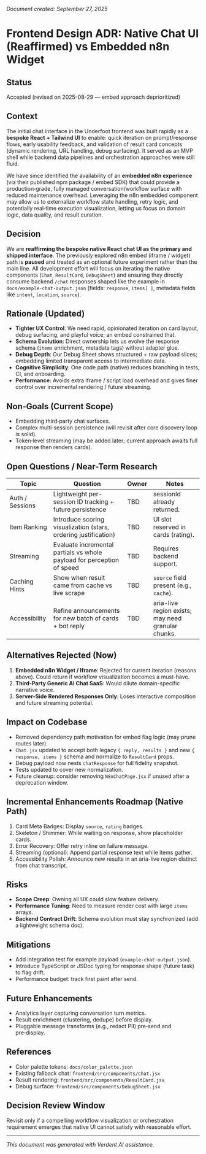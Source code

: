 *Document created: September 27, 2025*

# Frontend Design ADR: Native Chat UI (Reaffirmed) vs Embedded n8n Widget

## Status

Accepted (revised on 2025-08-29 — embed approach deprioritized)

## Context

The initial chat interface in the Underfoot frontend was built rapidly as a **bespoke React + Tailwind UI** to enable: quick iteration on prompt/response flows, early usability feedback, and validation of result card concepts (dynamic rendering, URL handling, debug surfacing). It served as an MVP shell while backend data pipelines and orchestration approaches were still fluid.

We have since identified the availability of an **embedded n8n experience** (via their published npm package / embed SDK) that could provide a production‑grade, fully managed conversation/workflow surface with reduced maintenance overhead. Leveraging the n8n embedded component may allow us to externalize workflow state handling, retry logic, and potentially real‑time execution visualization, letting us focus on domain logic, data quality, and result curation.

## Decision

We are **reaffirming the bespoke native React chat UI as the primary and shipped interface**. The previously explored n8n embed (iframe / widget) path is **paused** and treated as an optional future experiment rather than the main line. All development effort will focus on iterating the native components (`Chat`, `ResultCard`, `DebugSheet`) and ensuring they directly consume backend `/chat` responses shaped like the example in `docs/example-chat-output.json` (fields: `response`, `items[ ]`, metadata fields like `intent`, `location`, `source`).

## Rationale (Updated)

- **Tighter UX Control**: We need rapid, opinionated iteration on card layout, debug surfacing, and playful voice; an embed constrained that.
- **Schema Evolution**: Direct ownership lets us evolve the response schema (`items` enrichment, metadata tags) without adapter glue.
- **Debug Depth**: Our Debug Sheet shows structured + raw payload slices; embedding limited transparent access to intermediate data.
- **Cognitive Simplicity**: One code path (native) reduces branching in tests, CI, and onboarding.
- **Performance**: Avoids extra iframe / script load overhead and gives finer control over incremental rendering / future streaming.

## Non‑Goals (Current Scope)

- Embedding third‑party chat surfaces.
- Complex multi‑session persistence (will revisit after core discovery loop is solid).
- Token‑level streaming (may be added later; current approach awaits full response then renders cards).

## Open Questions / Near-Term Research

| Topic | Question | Owner | Notes |
| - | - | - | - |
| Auth / Sessions | Lightweight per-session ID tracking + future persistence | TBD | sessionId already returned. |
| Item Ranking | Introduce scoring visualization (stars, ordering justification) | TBD | UI slot reserved in cards (rating). |
| Streaming | Evaluate incremental partials vs whole payload for perception of speed | TBD | Requires backend support. |
| Caching Hints | Show when result came from cache vs live scrape | TBD | `source` field present (e.g., `cache`). |
| Accessibility | Refine announcements for new batch of cards + bot reply | TBD | aria-live region exists; may need granular chunks. |

## Alternatives Rejected (Now)

1. **Embedded n8n Widget / Iframe**: Rejected for current iteration (reasons above). Could return if workflow visualization becomes a must-have.
2. **Third‑Party Generic AI Chat SaaS**: Would dilute domain-specific narrative voice.
3. **Server-Side Rendered Responses Only**: Loses interactive composition and future streaming potential.

## Impact on Codebase

- Removed dependency path motivation for embed flag logic (may prune routes later).
- `Chat.jsx` updated to accept both legacy `{ reply, results }` and new `{ response, items }` schema and normalize to `ResultCard` props.
- Debug payload now nests `chatResponse` for full fidelity snapshot.
- Tests updated to cover new normalization.
- Future cleanup: consider removing `N8nChatPage.jsx` if unused after a deprecation window.

## Incremental Enhancements Roadmap (Native Path)

1. Card Meta Badges: Display `source`, `rating` badges.
2. Skeleton / Shimmer: While waiting on response, show placeholder cards.
3. Error Recovery: Offer retry inline on failure message.
4. Streaming (optional): Append partial response text while items gather.
5. Accessibility Polish: Announce new results in an aria-live region distinct from chat transcript.

## Risks

- **Scope Creep**: Owning all UX could slow feature delivery.
- **Performance Tuning**: Need to measure render cost with large `items` arrays.
- **Backend Contract Drift**: Schema evolution must stay synchronized (add a lightweight schema doc).

## Mitigations

- Add integration test for example payload (`example-chat-output.json`).
- Introduce TypeScript or JSDoc typing for response shape (future task) to flag drift.
- Performance budget: track first paint after send.

## Future Enhancements

- Analytics layer capturing conversation turn metrics.
- Result enrichment (clustering, dedupe) before display.
- Pluggable message transforms (e.g., redact PII) pre‑send and pre‑display.

## References

- Color palette tokens: `docs/color_palette.json`
- Existing fallback chat: `frontend/src/components/Chat.jsx`
- Result rendering: `frontend/src/components/ResultCard.jsx`
- Debug surface: `frontend/src/components/DebugSheet.jsx`

## Decision Review Window

Revisit only if a compelling workflow visualization or orchestration requirement emerges that native UI cannot satisfy with reasonable effort.

---

*This document was generated with Verdent AI assistance.*

